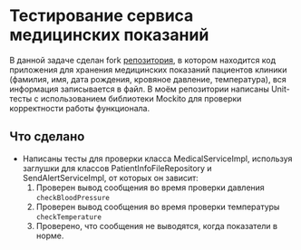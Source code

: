# Тестирование сервиса медицинских показаний

В данной задаче сделан fork [репозитория](https://github.com/neee/healthcare-service), в котором находится код приложения для хранения медицинских показаний пациентов клиники (фамилия, имя, дата рождения, кровяное давление, температура), вся информация записывается в файл. В моём репозитории написаны Unit-тесты с использованием библиотеки Mockito для проверки корректности работы функционала.

## Что сделано
- Написаны тесты для проверки класса MedicalServiceImpl, используя заглушки для классов PatientInfoFileRepository и SendAlertServiceImpl, от которых он зависит:
    1. Проверен вывод сообщения во время проверки давления `checkBloodPressure`
    2. Проверен вывод сообщения во время проверки температуры `checkTemperature`
    3. Проверено, что сообщения не выводятся, когда показатели в норме.
